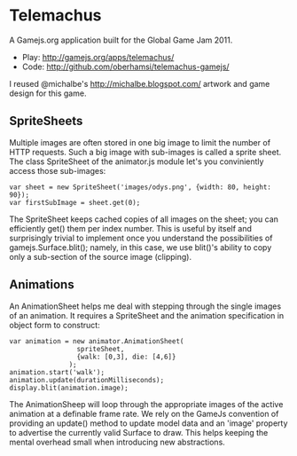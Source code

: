 Telemachus
============

A Gamejs.org application built for the Global Game Jam 2011.

  * Play: <http://gamejs.org/apps/telemachus/>
  * Code: <http://github.com/oberhamsi/telemachus-gamejs/>

I reused @michalbe's <http://michalbe.blogspot.com/> artwork and game design for this game.

SpriteSheets
-------------

Multiple images are often stored in one big image to limit the number of HTTP requests. Such a big image with sub-images is called a sprite sheet. The class SpriteSheet of the animator.js module let's you conviniently access those sub-images:

    var sheet = new SpriteSheet('images/odys.png', {width: 80, height: 90});
    var firstSubImage = sheet.get(0);

The SpriteSheet keeps cached copies of all images on the sheet; you can efficiently get() them per index number. This is useful by itself and surprisingly trivial to implement once you understand the possibilities of gamejs.Surface.blit(); namely, in this case, we use blit()'s ability to copy only a sub-section of the source image (clipping).

Animations
-----------

An AnimationSheet helps me deal with stepping through the single images of an animation. It requires a SpriteSheet and the animation specification in object form to construct:

    var animation = new animator.AnimationSheet(
                     spriteSheet,
                     {walk: [0,3], die: [4,6]}
                   );
    animation.start('walk');
    animation.update(durationMilliseconds);
    display.blit(animation.image);

The AnimationSheep will loop through the appropriate images of the active animation at a definable frame rate. We rely on the GameJs convention of providing an update() method to update model data and an 'image' property to advertise the currently valid Surface to draw. This helps keeping the mental overhead small when introducing new abstractions.
